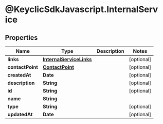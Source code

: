 # @KeyclicSdkJavascript.InternalService

## Properties
Name | Type | Description | Notes
------------ | ------------- | ------------- | -------------
**links** | [**InternalServiceLinks**](InternalServiceLinks.md) |  | [optional] 
**contactPoint** | [**ContactPoint**](ContactPoint.md) |  | [optional] 
**createdAt** | **Date** |  | [optional] 
**description** | **String** |  | [optional] 
**id** | **String** |  | [optional] 
**name** | **String** |  | 
**type** | **String** |  | [optional] 
**updatedAt** | **Date** |  | [optional] 


